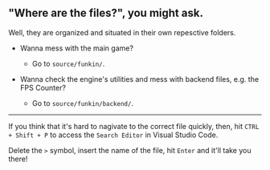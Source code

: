 ## "Where are the files?", you might ask.

Well, they are organized and situated in their own repesctive folders.

- Wanna mess with the main game?
  - Go to ``source/funkin/``.

- Wanna check the engine's utilities and mess with backend files, e.g. the FPS Counter?
  - Go to ``source/funkin/backend/``.
-------------------------------

If you think that it's hard to nagivate to the correct file quickly, then, hit ``CTRL + Shift + P`` to access the ``Search Editor`` in Visual Studio Code.

Delete the ``>`` symbol, insert the name of the file, hit ``Enter`` and it'll take you there!

